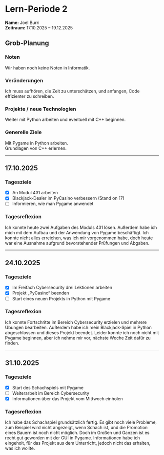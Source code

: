 # Lern-Periode 2
**Name:** Joel Burri  
**Zeitraum:** 17.10.2025 – 19.12.2025  

## Grob-Planung

### Noten
Wir haben noch keine Noten in Informatik.

### Veränderungen
Ich muss aufhören, die Zeit zu unterschätzen, und anfangen, Code effizienter zu schreiben.

### Projekte / neue Technologien
Weiter mit Python arbeiten und eventuell mit C++ beginnen.

### Generelle Ziele
Mit Pygame in Python arbeiten.  
Grundlagen von C++ erlernen.

---

## 17.10.2025

### Tagesziele
- [x] An Modul 431 arbeiten  
- [x] Blackjack-Dealer im PyCasino verbessern (Stand on 17)  
- [ ] Informieren, wie man Pygame anwendet

### Tagesreflexion
Ich konnte heute zwei Aufgaben des Moduls 431 lösen. Außerdem habe ich mich mit dem Aufbau und der Anwendung von Pygame beschäftigt. Ich konnte nicht alles erreichen, was ich mir vorgenommen habe, doch heute war eine Ausnahme aufgrund bevorstehender Prüfungen und Abgaben.

---

## 24.10.2025

### Tagesziele
- [x] Im Freifach Cybersecurity drei Lektionen arbeiten  
- [x] Projekt „PyCasino“ beenden  
- [ ] Start eines neuen Projekts in Python mit Pygame

### Tagesreflexion
Ich konnte Fortschritte im Bereich Cybersecurity erzielen und mehrere Übungen bearbeiten. Außerdem habe ich mein Blackjack-Spiel in Python abgeschlossen und dieses Projekt beendet. Leider konnte ich noch nicht mit Pygame beginnen, aber ich nehme mir vor, nächste Woche Zeit dafür zu finden.

---

## 31.10.2025

### Tagesziele
- [x] Start des Schachspiels mit Pygame  
- [ ] Weiterarbeit im Bereich Cybersecurity  
- [x] Informationen über das Projekt vom Mittwoch einholen

### Tagesreflexion
Ich habe das Schachspiel grundsätzlich fertig. Es gibt noch viele Probleme, zum Beispiel wird nicht angezeigt, wenn Schach ist, und die Promotion eines Bauern ist noch nicht möglich. Doch im Großen und Ganzen ist es recht gut geworden mit der GUI in Pygame. Informationen habe ich eingeholt, für das Projekt aus dem Unterricht, jedoch nicht das erhalten, was ich wollte. 
